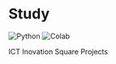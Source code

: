 # Study
<img alt="Python" src ="https://img.shields.io/badge/Python-3776AB.svg?&style=for-the-badge&logo=Python&logoColor=white"/>
<img alt="Colab" src ="https://img.shields.io/badge/Colab-#F9AB00.svg?&style=for-the-badge&logo=Colab&logoColor=white"/>

ICT Inovation Square Projects

